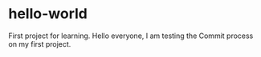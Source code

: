 # hello-world
First project for learning.
Hello everyone, I am testing the Commit process on my first project.
